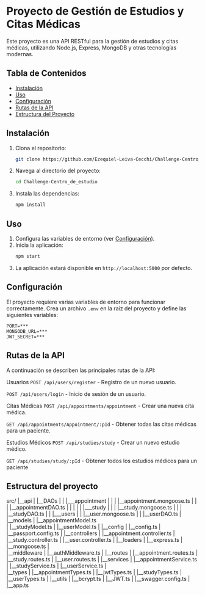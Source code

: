# Proyecto de Gestión de Estudios y Citas Médicas

Este proyecto es una API RESTful para la gestión de estudios y citas médicas, utilizando Node.js, Express, MongoDB y otras tecnologías modernas.

## Tabla de Contenidos

- [Instalación](#instalación)
- [Uso](#uso)
- [Configuración](#configuración)
- [Rutas de la API](#rutas-de-la-api)
- [Estructura del Proyecto](#estructura-del-proyecto)

## Instalación

1. Clona el repositorio:
    ```bash
    git clone https://github.com/Ezequiel-Leiva-Cecchi/Challenge-Centro_de_estudio
    ```
2. Navega al directorio del proyecto:
    ```bash
    cd Challenge-Centro_de_estudio
    ```
3. Instala las dependencias:
    ```bash
    npm install
    ```

## Uso

1. Configura las variables de entorno (ver [Configuración](#configuración)).
2. Inicia la aplicación:
    ```bash
    npm start
    ```
3. La aplicación estará disponible en `http://localhost:5000` por defecto.

## Configuración

El proyecto requiere varias variables de entorno para funcionar correctamente. Crea un archivo `.env` en la raíz del proyecto y define las siguientes variables:

```env
PORT=***
MONGODB_URL=***
JWT_SECRET=***
```

## Rutas de la API
A continuación se describen las principales rutas de la API:

Usuarios
`POST /api/users/register` - Registro de un nuevo usuario.

`POST /api/users/login` - Inicio de sesión de un usuario.

Citas Médicas
`POST /api/appointments/appointment` - Crear una nueva cita médica.

`GET /api/appointments/Appointment/:pId` - Obtener todas las citas médicas para un paciente.

Estudios Médicos
`POST /api/studies/study` - Crear un nuevo estudio médico.

`GET /api/studies/study/:pId` - Obtener todos los estudios médicos para un paciente

## Estructura del proyecto

src/
|__api
|   |__DAOs
|   |   |___appointment
|   |   |   |__appointment.mongoose.ts
|   |   |   |__appointmentDAO.ts
|   |   |
|   |   |___study
|   |   |   |__study.mongoose.ts
|   |   |   |__studyDAO.ts
|   |   |___users
|   |       |__user.mongoose.ts
|   |       |__userDAO.ts
|   |__models
|      |__appointmentModel.ts     
|      |__studyModel.ts
|      |__userModel.ts
|
|__config
|   |__config.ts
|   |__passport.config.ts
|
|__controllers
|  |__appointment.controller.ts
|  |__study.controller.ts
|  |__user.controller.ts
|
|__loaders
|  |__express.ts
|  |__mongoose.ts
|  
|__middleware
|  |__authMiddleware.ts
| 
|__routes
|  |__appointment.routes.ts
|  |__study.routes.ts
|  |__user.routes.ts
|
|__services
|  |__appointmentService.ts
|  |__studyService.ts
|  |__userService.ts
|  
|__types
|  |__appointmentTypes.ts
|  |__jwtTypes.ts
|  |__studyTypes.ts
|  |__userTypes.ts 
| 
|__utils
|  |__bcrypt.ts
|  |__JWT.ts
|  |__swagger.config.ts
|
|__app.ts
